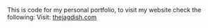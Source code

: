 

This is code for my personal portfolio, to visit my website check the following:
Visit: [thejagdish.com](http://thejagdish.com/)
